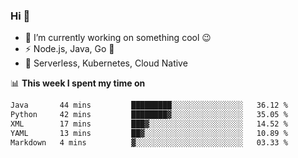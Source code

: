 ### Hi 👋

<!--
**nodejh/nodejh** is a ✨ _special_ ✨ repository because its `README.md` (this file) appears on your GitHub profile.

Here are some ideas to get you started:

- 🔭 I’m currently working on ...
- 🌱 I’m currently learning ...
- 👯 I’m looking to collaborate on ...
- 🤔 I’m looking for help with ...
- 💬 Ask me about ...
- 📫 How to reach me: ...
- 😄 Pronouns: ...
- ⚡ Fun fact: ...
-->

- 🔭 I’m currently working on something cool :wink:
- ⚡ Node.js, Java, Go :thought_balloon:
- 🤖 Serverless, Kubernetes, Cloud Native

📊 **This week I spent my time on**

<!--START_SECTION:waka-->

```txt
Java       44 mins         █████████░░░░░░░░░░░░░░░░   36.12 %
Python     42 mins         ████████▓░░░░░░░░░░░░░░░░   35.05 %
XML        17 mins         ███▓░░░░░░░░░░░░░░░░░░░░░   14.52 %
YAML       13 mins         ██▓░░░░░░░░░░░░░░░░░░░░░░   10.89 %
Markdown   4 mins          ▓░░░░░░░░░░░░░░░░░░░░░░░░   03.33 %
```

<!--END_SECTION:waka-->


<!--
:traffic_light: **Visitors**

![visitors](https://visitor-badge.glitch.me/badge?page_id=nodejh.nodejh)
-->
